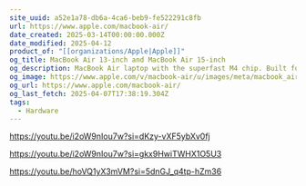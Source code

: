 ```yaml
---
site_uuid: a52e1a78-db6a-4ca6-beb9-fe522291c8fb
url: https://www.apple.com/macbook-air/
date_created: 2025-03-14T00:00:00.000Z
date_modified: 2025-04-12
product_of: "[[organizations/Apple|Apple]]"
og_title: MacBook Air 13-inch and MacBook Air 15-inch
og_description: MacBook Air laptop with the superfast M4 chip. Built for Apple Intelligence. Lightweight, with all-day battery life. Now in a new Sky Blue color.
og_image: https://www.apple.com/v/macbook-air/u/images/meta/macbook_air_mx__ez5y0k5yy7au_og.png?202504031111
og_url: https://www.apple.com/macbook-air/
og_last_fetch: 2025-04-07T17:38:19.304Z
tags:
  - Hardware
---
```

































https://youtu.be/i2oW9nIou7w?si=dKzy-vXF5ybXv0fj

https://youtu.be/i2oW9nIou7w?si=gkx9HwiTWHX1O5U3

https://youtu.be/hoVQ1yX3mVM?si=5dnGJ_q4tp-hZm36